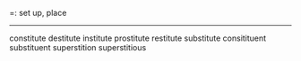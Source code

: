 =: set up, place

---
constitute
destitute
institute
prostitute
restitute
substitute
consitituent
substituent
superstition
superstitious
